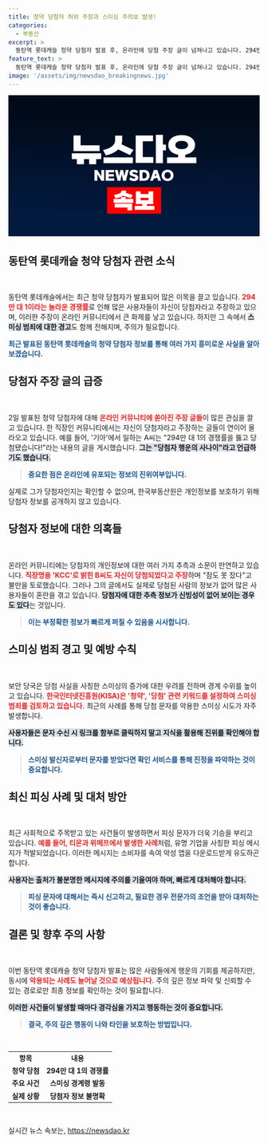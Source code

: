 ```yaml
---
title: 청약 당첨자 허위 주장과 스미싱 주의보 발생!
categories:
  - 부동산
excerpt: >
  동탄역 롯데캐슬 청약 당첨자 발표 후, 온라인에 당첨 주장 글이 넘쳐나고 있습니다. 294만 대 1의 경쟁률을 뚫은 이들의 행운 뒤에는 스미싱 위험이 도사리고 있습니다. 진짜 당첨자는 누구일까요?
feature_text: >
  동탄역 롯데캐슬 청약 당첨자 발표 후, 온라인에 당첨 주장 글이 넘쳐나고 있습니다. 294만 대 1의 경쟁률을 뚫은 이들의 행운 뒤에는 스미싱 위험이 도사리고 있습니다. 진짜 당첨자는 누구일까요?
image: '/assets/img/newsdao_breakingnews.jpg'
---
```


<p><img src="/assets/img/newsdao_breakingnews.jpg" alt="ontimetimes 속보" /></p>

<h2 data-ke-size="size26">동탄역 롯데캐슬 청약 당첨자 관련 소식</h2>

<p data-ke-size="size16">&nbsp;</p>

<p>동탄역 롯데캐슬에서는 최근 청약 당첨자가 발표되어 많은 이목을 끌고 있습니다. <b><span style="color: #ee2323;">294만 대 1이라는 놀라운 경쟁률</span></b>로 인해 많은 사용자들이 자신이 당첨자라고 주장하고 있으며, 이러한 주장이 온라인 커뮤니티에서 큰 화제를 낳고 있습니다. 하지만 그 속에서 <b><span style="background-color: #21538527;">스미싱 범죄에 대한 경고</span></b>도 함께 전해지며, 주의가 필요합니다. </p>

<p><b><span style="color: #1a5490;">최근 발표된 동탄역 롯데캐슬의 청약 당첨자 정보를 통해 여러 가지 흥미로운 사실을 알아보겠습니다.</span></b></p>

<h2 data-ke-size="size26">당첨자 주장 글의 급증</h2>

<p data-ke-size="size16">&nbsp;</p>

<p>2일 발표된 청약 당첨자에 대해 <b><span style="color: #ee2323;">온라인 커뮤니티에 쏟아진 주장 글들</span></b>이 많은 관심을 끌고 있습니다. 한 직장인 커뮤니티에서는 자신이 당첨자라고 주장하는 글들이 연이어 올라오고 있습니다. 예를 들어, '기아'에서 일하는 A씨는 "294만 대 1의 경쟁률을 뚫고 당첨됐습니다!"라는 내용의 글을 게시했습니다. <b><span style="background-color: #21538527;">그는 "당첨자 행운의 사나이"라고 언급하기도 했습니다.</span></b> </p>

<blockquote>
<b><span style="color: #1a5490;">중요한 점은 온라인에 유포되는 정보의 진위여부입니다.</span></b>
</blockquote>

<p>실제로 그가 당첨자인지는 확인할 수 없으며, 한국부동산원은 개인정보를 보호하기 위해 당첨자 정보를 공개하지 않고 있습니다.</p>

<h2 data-ke-size="size26">당첨자 정보에 대한 의혹들</h2>

<p data-ke-size="size16">&nbsp;</p>

<p>온라인 커뮤니티에는 당첨자의 개인정보에 대한 여러 가지 추측과 소문이 만연하고 있습니다. <b><span style="color: #ee2323;">직장명을 'KCC'로 밝힌 B씨도 자신이 당첨되었다고 주장</span></b>하며 "잠도 못 잤다"고 불만을 토로했습니다. 그러나 그의 글에서도 실제로 당첨된 사람의 정보가 없어 많은 사용자들이 혼란을 겪고 있습니다. <b><span style="background-color: #21538527;">당첨자에 대한 추측 정보가 신빙성이 없어 보이는 경우도 있다</span></b>는 것입니다. </p>

<blockquote>
<b><span style="color: #1a5490;">이는 부정확한 정보가 빠르게 퍼질 수 있음을 시사합니다.</span></b>
</blockquote>

<h2 data-ke-size="size26">스미싱 범죄 경고 및 예방 수칙</h2>

<p data-ke-size="size16">&nbsp;</p>

<p>보안 당국은 당첨 사실을 사칭한 스미싱의 증가에 대한 우려를 전하며 경계 수위를 높이고 있습니다. <b><span style="color: #ee2323;">한국인터넷진흥원(KISA)은 '청약', '당첨' 관련 키워드를 설정하여 스미싱 범죄를 검토하고 있습니다.</span></b> 최근의 사례를 통해 당첨 문자를 악용한 스미싱 시도가 자주 발생합니다. </p>

<p><b><span style="background-color: #21538527;">사용자들은 문자 수신 시 링크를 함부로 클릭하지 말고 지식을 활용해 진위를 확인해야 합니다.</span></b> </p>

<blockquote>
<b><span style="color: #1a5490;">스미싱 발신자로부터 문자를 받았다면 확인 서비스를 통해 진정을 파악하는 것이 중요합니다.</span></b>
</blockquote>

<h2 data-ke-size="size26">최신 피싱 사례 및 대처 방안</h2>

<p data-ke-size="size16">&nbsp;</p>

<p>최근 사회적으로 주목받고 있는 사건들이 발생하면서 피싱 문자가 더욱 기승을 부리고 있습니다. <b><span style="color: #ee2323;">예를 들어, 티몬과 위메프에서 발생한 사례</span></b>처럼, 유명 기업을 사칭한 피싱 메시지가 적발되었습니다. 이러한 메시지는 소비자를 속여 악성 앱을 다운로드받게 유도하곤 합니다. </p>

<p><b><span style="background-color: #21538527;">사용자는 출처가 불분명한 메시지에 주의를 기울여야 하며, 빠르게 대처해야 합니다.</span></b> </p>

<blockquote>
<b><span style="color: #1a5490;">피싱 문자에 대해서는 즉시 신고하고, 필요한 경우 전문가의 조언을 받아 대처하는 것이 좋습니다.</span></b>
</blockquote>

<h2 data-ke-size="size26">결론 및 향후 주의 사항</h2>

<p data-ke-size="size16">&nbsp;</p>

<p>이번 동탄역 롯데캐슬 청약 당첨자 발표는 많은 사람들에게 행운의 기회를 제공하지만, 동시에 <b><span style="color: #ee2323;">악용되는 사례도 늘어날 것으로 예상됩니다.</span></b> 주의 깊은 정보 파악 및 신뢰할 수 있는 경로로만 최종 정보를 확인하는 것이 필요합니다. </p>

<p><b><span style="background-color: #21538527;">이러한 사건들이 발생할 때마다 경각심을 가지고 행동하는 것이 중요합니다.</span></b> </p>

<blockquote>
<b><span style="color: #1a5490;">결국, 주의 깊은 행동이 나와 타인을 보호하는 방법입니다.</span></b>
</blockquote>

<p data-ke-size="size16">&nbsp;</p>

<table style="width: 100%; border-collapse: collapse;">
<tr>
<td style="text-align: center; height: 17px;"><b>항목</b></td>
<td style="text-align: center; height: 17px;"><b>내용</b></td>
</tr>
<tr>
<td style="text-align: center; height: 17px;"><b>청약 당첨</b></td>
<td style="text-align: center; height: 17px;"><b>294만 대 1의 경쟁률</b></td>
</tr>
<tr>
<td style="text-align: center; height: 17px;"><b>주요 사건</b></td>
<td style="text-align: center; height: 17px;"><b>스미싱 경계령 발동</b></td>
</tr>
<tr>
<td style="text-align: center; height: 17px;"><b>실제 상황</b></td>
<td style="text-align: center; height: 17px;"><b>당첨자 정보 불명확</b></td>
</tr>
</table>

<p data-ke-size="size16">&nbsp;</p>
실시간 뉴스 속보는, <a href="https://newsdao.kr" rel="dofollow">https://newsdao.kr</a>


